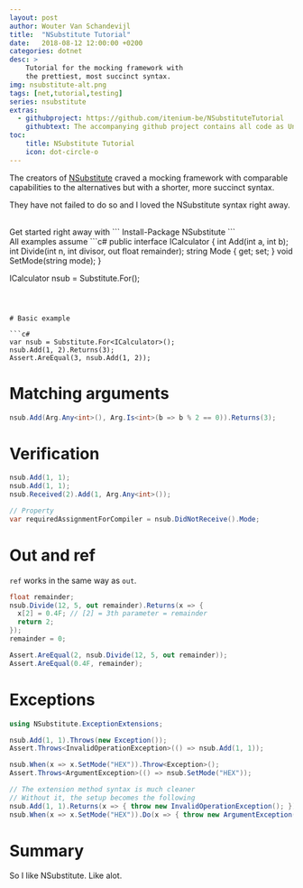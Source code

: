 ```yaml
---
layout: post
author: Wouter Van Schandevijl
title:  "NSubstitute Tutorial"
date:   2018-08-12 12:00:00 +0200
categories: dotnet
desc: >
    Tutorial for the mocking framework with
    the prettiest, most succinct syntax.
img: nsubstitute-alt.png
tags: [net,tutorial,testing]
series: nsubstitute
extras:
  - githubproject: https://github.com/itenium-be/NSubstituteTutorial
    githubtext: The accompanying github project contains all code as UnitTests
toc:
    title: NSubstitute Tutorial
    icon: dot-circle-o
---
```


The creators of [NSubstitute][NSubstitute] craved a mocking framework
with comparable capabilities to the alternatives but with a shorter, more succinct syntax.

They have not failed to do so and I loved the NSubstitute syntax right away.

<!--more-->

<br>
Get started right away with  
```
Install-Package NSubstitute
```

<br>
All examples assume  
```c#
public interface ICalculator
{
    int Add(int a, int b);
    int Divide(int n, int divisor, out float remainder);
    string Mode { get; set; }
    void SetMode(string mode);
}

ICalculator nsub = Substitute.For<ICalculator>();
```



# Basic example

```c#
var nsub = Substitute.For<ICalculator>();
nsub.Add(1, 2).Returns(3);
Assert.AreEqual(3, nsub.Add(1, 2));
```



# Matching arguments

```c#
nsub.Add(Arg.Any<int>(), Arg.Is<int>(b => b % 2 == 0)).Returns(3);
```


# Verification

```c#
nsub.Add(1, 1);
nsub.Add(1, 1);
nsub.Received(2).Add(1, Arg.Any<int>());

// Property
var requiredAssignmentForCompiler = nsub.DidNotReceive().Mode;
```



# Out and ref

`ref` works in the same way as `out`.

```c#
float remainder;
nsub.Divide(12, 5, out remainder).Returns(x => {
  x[2] = 0.4F; // [2] = 3th parameter = remainder
  return 2;
});
remainder = 0;

Assert.AreEqual(2, nsub.Divide(12, 5, out remainder));
Assert.AreEqual(0.4F, remainder);
```



# Exceptions

```c#
using NSubstitute.ExceptionExtensions;

nsub.Add(1, 1).Throws(new Exception());
Assert.Throws<InvalidOperationException>(() => nsub.Add(1, 1));

nsub.When(x => x.SetMode("HEX")).Throw<Exception>();
Assert.Throws<ArgumentException>(() => nsub.SetMode("HEX"));

// The extension method syntax is much cleaner
// Without it, the setup becomes the following
nsub.Add(1, 1).Returns(x => { throw new InvalidOperationException(); });
nsub.When(x => x.SetMode("HEX")).Do(x => { throw new ArgumentException(); });
```



# Summary

So I like NSubstitute. Like alot.



[NSubstitute]: https://github.com/nsubstitute/nsubstitute
[NSubstitute-Help]: http://nsubstitute.github.io
